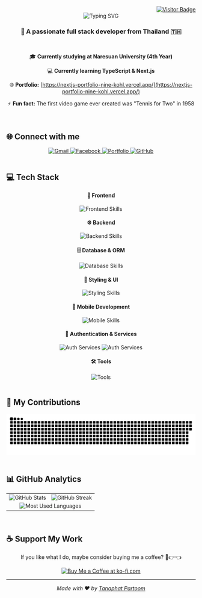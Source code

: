 <div align="right">
  <a href="https://visitorbadge.io/status?path=ShadowsDuck">
    <img src="https://api.visitorbadge.io/api/visitors?path=ShadowsDuck&labelColor=%23697689&countColor=%232ccce4&style=plastic&labelStyle=lower" alt="Visitor Badge" />
  </a>
</div>

<div align="center">
  <img src="https://readme-typing-svg.herokuapp.com/?font=Righteous&size=35&center=true&vCenter=true&width=500&height=70&duration=4000&lines=Hi+There!+👋;+I'm+Tanaphat+Partoom!;" alt="Typing SVG" />
</div>

<h3 align="center">🚀 A passionate full stack developer from Thailand 🇹🇭</h3>

<br/>

<div align="center">
  
🎓 **Currently studying at Naresuan University (4th Year)**

💻 **Currently learning TypeScript & Next.js**

🌐 **Portfolio:** [https://nextjs-portfolio-nine-kohl.vercel.app/](https://nextjs-portfolio-nine-kohl.vercel.app/)

⚡ **Fun fact:** The first video game ever created was "Tennis for Two" in 1958

</div>

<br/>

## 🌐 Connect with me

<div align="center">
  <a href="mailto:ommykung2033@gmail.com">
    <img src="https://img.shields.io/badge/Gmail-D14836?style=for-the-badge&logo=gmail&logoColor=white" alt="Gmail" />
  </a>
  <a href="https://www.facebook.com/tanaphat.kung.7/" target="_blank">
    <img src="https://img.shields.io/badge/Facebook-1877F2?style=for-the-badge&logo=Facebook&logoColor=white" alt="Facebook" />
  </a>
  <a href="https://nextjs-portfolio-nine-kohl.vercel.app/" target="_blank">
    <img src="https://img.shields.io/badge/Portfolio-FF5722?style=for-the-badge&logo=firefox&logoColor=white" alt="Portfolio" />
  </a>
  <a href="https://github.com/ShadowsDuck" target="_blank">
    <img src="https://img.shields.io/badge/GitHub-181717?style=for-the-badge&logo=github&logoColor=white" alt="GitHub" />
  </a>
</div>

<br/>

## 💻 Tech Stack
<div align="center">
  <h4>🎨 Frontend</h4>
  <img src="https://go-skill-icons.vercel.app/api/icons?i=js,ts,react,nextjs" alt="Frontend Skills" />
  
  <h4>⚙️ Backend</h4>
  <img src="https://go-skill-icons.vercel.app/api/icons?i=nodejs,express" alt="Backend Skills" />
  
  <h4>🗄️ Database & ORM</h4>
  <img src="https://go-skill-icons.vercel.app/api/icons?i=postgresql,neon,drizzle" alt="Database Skills" />
  
  <h4>🎯 Styling & UI</h4>
  <img src="https://go-skill-icons.vercel.app/api/icons?i=tailwindcss,shadcn" alt="Styling Skills" />
  
  <h4>📱 Mobile Development</h4>
  <img src="https://go-skill-icons.vercel.app/api/icons?i=reactnative,expo" alt="Mobile Skills" />
  
  <h4>🔐 Authentication & Services</h4>
  <img src="https://go-skill-icons.vercel.app/api/icons?i=clerk" alt="Auth Services" />
  <img src="https://go-skill-icons.vercel.app/api/icons?i=betterauth" alt="Auth Services" />
  
  <h4>🛠️ Tools</h4>
  <img src="https://go-skill-icons.vercel.app/api/icons?i=vscode,git,github,postman" alt="Tools" />
</div>

<br/>

## 🐍 My Contributions

<div align="center">
  <img alt="Snake eating my contributions" src="https://github.com/ShadowsDuck/ShadowsDuck/blob/output/github-snake-dark.svg" />
</div>

<br/>

## 📊 GitHub Analytics

<div align="center">
  <table>
    <tr>
      <td>
        <img src="https://github-readme-stats.vercel.app/api?username=ShadowsDuck&theme=monokai&hide_border=false&include_all_commits=false&count_private=false" alt="GitHub Stats" />
      </td>
      <td>
        <img src="https://nirzak-streak-stats.vercel.app/?user=ShadowsDuck&theme=monokai&hide_border=false" alt="GitHub Streak" />
      </td>
    </tr>
    <tr>
      <td colspan="2" align="center">
        <img src="https://github-readme-stats.vercel.app/api/top-langs/?username=ShadowsDuck&theme=monokai&hide_border=false&include_all_commits=false&count_private=false&layout=compact" alt="Most Used Languages" />
      </td>
    </tr>
  </table>
</div>

<br/>

## ☕ Support My Work

<div align="center">
  <p>If you like what I do, maybe consider buying me a coffee? 🥺👉👈</p>
  <a href='https://ko-fi.com/' target='_blank'>
    <img height='64' style='border:0px;height:64px;' src='https://storage.ko-fi.com/cdn/kofi1.png?v=3' border='0' alt='Buy Me a Coffee at ko-fi.com' />
  </a>
</div>

<div align="center">
  
---
  
*Made with ❤️ by [Tanaphat Partoom](https://github.com/ShadowsDuck)*

</div>
